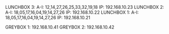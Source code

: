 LUNCHBOX 3: A-I: 12,14,27,26,25,33,32,19,18 IP: 192.168.10.23
LUNCHBOX 2: A-I: 18,05,17,16,04,19,14,27,26 IP: 192.168.10.22
LUNCHBOX 1: A-I: 18,05,17,16,04,19,14,27,26 IP: 192.168.10.21

GREYBOX 1: 192.168.10.41
GREYBOX 2: 192.168.10.42